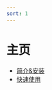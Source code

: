 ```yaml
---
sort: 1
---
```


# 主页
<!-- {% include list.liquid all=true %} -->

- [简介&安装](https://doupichen.github.io/Eden/homepage/introduction.html)
- [快速使用](https://doupichen.github.io/Eden/homepage/quickstart.html)
